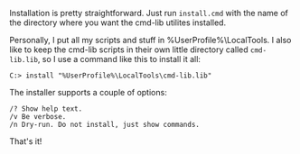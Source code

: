 Installation is pretty straightforward. Just run `install.cmd` with the name of
the directory where you want the cmd-lib utilites installed.

Personally, I put all my scripts and stuff in %UserProfile%\LocalTools. I also
like to keep the cmd-lib scripts in their own little directory called `cmd-lib.lib`,
so I use a command like this to install it all:

    C:> install "%UserProfile%\LocalTools\cmd-lib.lib"

The installer supports a couple of options:

    /? Show help text.
    /v Be verbose.
    /n Dry-run. Do not install, just show commands.
    
That's it!
